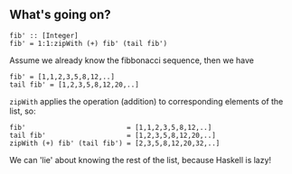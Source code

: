 ##  What's going on?

    fib' :: [Integer]
    fib' = 1:1:zipWith (+) fib' (tail fib')

Assume we already know the fibbonacci sequence, then we have

    fib' = [1,1,2,3,5,8,12,..]
    tail fib' = [1,2,3,5,8,12,20,..]

`zipWith` applies the operation (addition) to corresponding elements of
the list, so:

    fib'                         = [1,1,2,3,5,8,12,..]
    tail fib'                    = [1,2,3,5,8,12,20,..]
    zipWith (+) fib' (tail fib') = [2,3,5,8,12,20,32,..]

We can 'lie' about knowing the rest of the list, because Haskell is
lazy!
